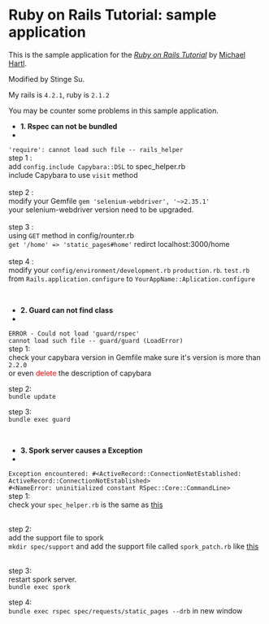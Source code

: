 # Ruby on Rails Tutorial: sample application
This is the sample application for
the [*Ruby on Rails Tutorial*](http://railstutorial.org/)
by [Michael Hartl](http://michaelhartl.com/).

Modified by Stinge Su.

My rails is `4.2.1`, ruby is `2.1.2`

You may be counter some problems in this sample application.


- **1. Rspec can not be bundled**
- 

   `'require': cannot load such file -- rails_helper`<br>
    step 1 :<br>
    add `config.include Capybara::DSL` to spec_helper.rb<br>
    include Capybara to use `visit` method<br><br>
    step 2 :<br>
    modify your Gemfile
    `gem 'selenium-webdriver', '~>2.35.1'`<br>
    your selenium-webdriver version need to be upgraded.<br><br>
    step 3 :<br>
    using `GET`  method in config/rounter.rb<br>
    `get '/home' => 'static_pages#home'` redirct localhost:3000/home<br><br>
    step 4 :<br>
    modify your `config/environment/development.rb` `production.rb`. `test.rb`
    from `Rails.application.configure` to `YourAppName::Aplication.configure`

<br>
    
- **2. Guard can not find class**
-
`ERROR - Could not load 'guard/rspec'`<br>
`cannot load such file -- guard/guard (LoadError)`<br>
step 1:<br>
check your capybara version in Gemfile
make sure it's version is more than `2.2.0`<br>
or even <font color=red>delete</font> the description of capybara

step 2:<br>
`bundle update`

step 3:<br>
`bundle exec guard`

<br>

- **3. Spork server causes a Exception**
-
`Exception encountered: #<ActiveRecord::ConnectionNotEstablished: ActiveRecord::ConnectionNotEstablished>`<br>
`#<NameError: uninitialized constant RSpec::Core::CommandLine>`<br>
step 1:<br>
check your `spec_helper.rb` is the same as <a href="https://github.com/railstutorial/sample_app_rails_4/blob/master/spec/spec_helper.rb">this</a><br>
<br>

step 2:<br>
add the support file to spork<br>
`mkdir spec/support`
and add the support file called `spork_patch.rb` like <a href="https://gist.github.com/denispeplin/408d6bb894d5a546aa69">this</a><br>
<br>

step 3:<br>
restart spork server.<br>`bundle exec spork` <br>

step 4:<br>
`bundle exec rspec spec/requests/static_pages --drb` in new window 



<br> 